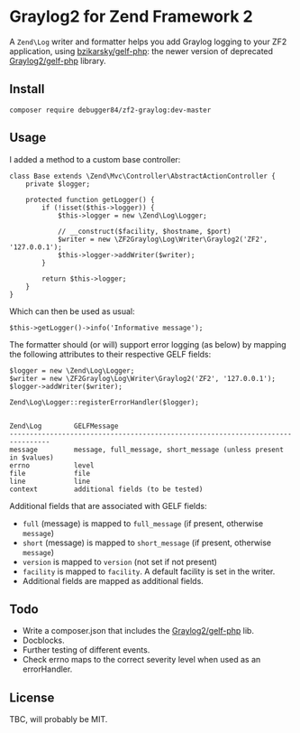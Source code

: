# Graylog2 for Zend Framework 2

A `Zend\Log` writer and formatter helps you add Graylog logging to your ZF2
application, using [bzikarsky/gelf-php][gelf-php]: the newer version of deprecated [Graylog2/gelf-php][gelf-php] library.

## Install

```
composer require debugger84/zf2-graylog:dev-master
```

## Usage

I added a method to a custom base controller:

    class Base extends \Zend\Mvc\Controller\AbstractActionController {
        private $logger;

        protected function getLogger() {
            if (!isset($this->logger)) {
                $this->logger = new \Zend\Log\Logger;

                // __construct($facility, $hostname, $port)
                $writer = new \ZF2Graylog\Log\Writer\Graylog2('ZF2', '127.0.0.1');
                $this->logger->addWriter($writer);
            }
    
            return $this->logger;
        }
    }

Which can then be used as usual:

    $this->getLogger()->info('Informative message');

The formatter should (or will) support error logging (as below) by mapping the following attributes to their respective GELF fields:

    $logger = new \Zend\Log\Logger;
    $writer = new \ZF2Graylog\Log\Writer\Graylog2('ZF2', '127.0.0.1');
    $logger->addWriter($writer);

    Zend\Log\Logger::registerErrorHandler($logger);


    Zend\Log        GELFMessage
    --------------------------------------------------------------------------------
    message         message, full_message, short_message (unless present in $values)
    errno           level
    file            file
    line            line
    context         additional fields (to be tested)


Additional fields that are associated with GELF fields:

*   `full` (message) is mapped to `full_message` (if present, otherwise `message`)
*   `short` (message) is mapped to `short_message` (if present, otherwise `message`)
*   `version` is mapped to `version` (not set if not present)
*   `facility` is mapped to `facility`. A default facility is set in the writer.
*   Additional fields are mapped as additional fields.

## Todo

*   Write a composer.json that includes the [Graylog2/gelf-php][gelf-php] lib.
*   Docblocks.
*   Further testing of different events.
*   Check errno maps to the correct severity level when used as an errorHandler.

## License

TBC, will probably be MIT.

[gelf-php]: https://github.com/Graylog2/gelf-php
